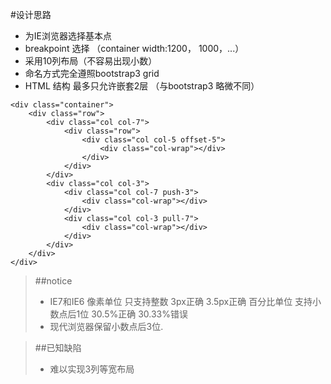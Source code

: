#设计思路

* 为IE浏览器选择基本点
* breakpoint 选择 （container width:1200， 1000，...）
* 采用10列布局（不容易出现小数）
* 命名方式完全遵照bootstrap3 grid
* HTML 结构 最多只允许嵌套2层 （与bootstrap3 略微不同）


`````
<div class="container">
    <div class="row">
        <div class="col col-7">
            <div class="row">
                <div class="col col-5 offset-5">
                    <div class="col-wrap"></div>
                </div>
            </div>
        </div>
        <div class="col col-3">
            <div class="col col-7 push-3">
                <div class="col-wrap"></div>
            </div>
            <div class="col col-3 pull-7">
                <div class="col-wrap"></div>
            </div>
        </div>
    </div>
</div>
`````

> ##notice
> - IE7和IE6 像素单位 只支持整数 3px正确 3.5px正确  百分比单位 支持小数点后1位 30.5%正确 30.33%错误
> - 现代浏览器保留小数点后3位.


> ##已知缺陷
> - 难以实现3列等宽布局
